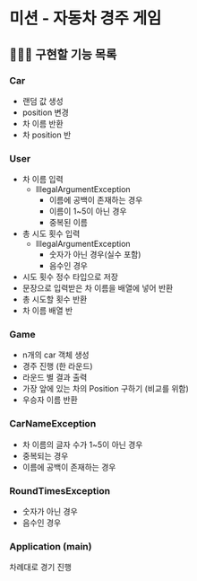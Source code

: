 # 미션 - 자동차 경주 게임

## 👩🏻‍💻 구현할 기능 목록

### Car
- 랜덤 값 생성
- position 변경
- 차 이름 반환
- 차 position 반

### User
- 차 이름 입력
  - IllegalArgumentException
    - 이름에 공백이 존재하는 경우
    - 이름이 1~5이 아닌 경우
    - 중복된 이름
- 총 시도 횟수 입력
  - IllegalArgumentException
    - 숫자가 아닌 경우(실수 포함)
    - 음수인 경우
- 시도 횟수 정수 타입으로 저장
- 문장으로 입력받은 차 이름을 배열에 넣어 반환
- 총 시도할 횟수 반환
- 차 이름 배열 반

### Game
- n개의 car 객체 생성
- 경주 진행 (한 라운드)
- 라운드 별 결과 출력
- 가장 앞에 있는 차의 Position 구하기 (비교를 위함)
- 우승자 이름 반환

### CarNameException
- 차 이름의 글자 수가 1~5이 아닌 경우
- 중복되는 경우
- 이름에 공백이 존재하는 경우

### RoundTimesException
- 숫자가 아닌 경우
- 음수인 경우

### Application (main)
차례대로 경기 진행
